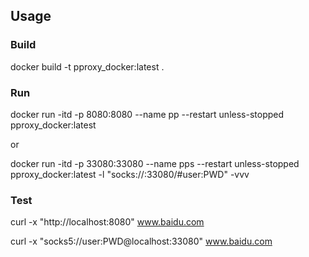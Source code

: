 ## Usage

### Build

docker build -t pproxy_docker:latest .

### Run

docker run -itd -p 8080:8080 --name pp --restart unless-stopped pproxy_docker:latest

or

docker run -itd -p 33080:33080 --name pps --restart unless-stopped pproxy_docker:latest -l "socks://:33080/#user:PWD" -vvv


### Test

curl -x "http://localhost:8080" www.baidu.com

curl -x "socks5://user:PWD@localhost:33080" www.baidu.com
